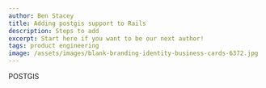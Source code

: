 ```yaml
---
author: Ben Stacey
title: Adding postgis support to Rails
description: Steps to add
excerpt: Start here if you want to be our next author!
tags: product engineering
image: /assets/images/blank-branding-identity-business-cards-6372.jpg
---
```

POSTGIS
